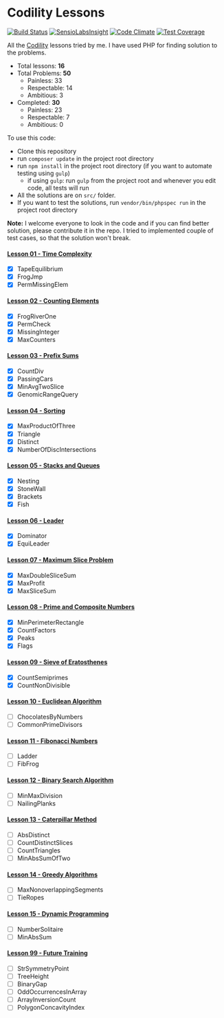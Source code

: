 # Codility Lessons

[![Build Status](https://travis-ci.org/samiulhoque/codility-lessons.svg?branch=master)](https://travis-ci.org/samiulhoque/codility-lessons)
[![SensioLabsInsight](https://insight.sensiolabs.com/projects/65f45405-d802-47ae-a7c2-7ba39008359d/mini.png)](https://insight.sensiolabs.com/projects/65f45405-d802-47ae-a7c2-7ba39008359d)
[![Code Climate](https://codeclimate.com/github/samiulhoque/codility-lessons/badges/gpa.svg)](https://codeclimate.com/github/samiulhoque/codility-lessons)
[![Test Coverage](https://codeclimate.com/github/samiulhoque/codility-lessons/badges/coverage.svg)](https://codeclimate.com/github/samiulhoque/codility-lessons/coverage)

All the [Codility](https://codility.com/programmers/lessons) lessons tried by me. I have used PHP for finding solution to the problems.

- Total lessons: **16**
- Total Problems: **50**
    - Painless: 33
    - Respectable: 14
    - Ambitious: 3
- Completed: **30**
    - Painless: 23
    - Respectable: 7
    - Ambitious: 0

To use this code:
- Clone this repository
- run `composer update` in the project root directory
- run `npm install` in the project root directory (if you want to automate testing using `gulp`)
  - if using `gulp`: run `gulp` from the project root and whenever you edit code, all tests will run
- All the solutions are on `src/` folder.
- If you want to test the solutions, run `vendor/bin/phpspec run` in the project root directory

**Note:** I welcome everyone to look in the code and if you can find better solution,
please contribute it in the repo. I tried to implemented couple of test cases, so that
the solution won't break.

#### [Lesson 01 - Time Complexity](https://github.com/samiulhoque/codility-lessons/blob/master/src/Lesson01/)
- [x] TapeEquilibrium
- [x] FrogJmp
- [x] PermMissingElem

#### [Lesson 02 - Counting Elements](https://github.com/samiulhoque/codility-lessons/blob/master/src/Lesson02/)
- [x] FrogRiverOne
- [x] PermCheck
- [x] MissingInteger
- [x] MaxCounters

#### [Lesson 03 - Prefix Sums](https://github.com/samiulhoque/codility-lessons/blob/master/src/Lesson03/)
- [x] CountDiv
- [x] PassingCars
- [x] MinAvgTwoSlice
- [x] GenomicRangeQuery

#### [Lesson 04 - Sorting](https://github.com/samiulhoque/codility-lessons/blob/master/src/Lesson04/)
- [x] MaxProductOfThree
- [x] Triangle
- [x] Distinct
- [x] NumberOfDiscIntersections

#### [Lesson 05 - Stacks and Queues](https://github.com/samiulhoque/codility-lessons/blob/master/src/Lesson05/)
- [x] Nesting
- [x] StoneWall
- [x] Brackets
- [x] Fish

#### [Lesson 06 - Leader](https://github.com/samiulhoque/codility-lessons/blob/master/src/Lesson06/)
- [x] Dominator
- [x] EquiLeader

#### [Lesson 07 - Maximum Slice Problem](https://github.com/samiulhoque/codility-lessons/blob/master/src/Lesson07/)
- [x] MaxDoubleSliceSum
- [x] MaxProfit
- [x] MaxSliceSum

#### [Lesson 08 - Prime and Composite Numbers](https://github.com/samiulhoque/codility-lessons/blob/master/src/Lesson08/)
- [x] MinPerimeterRectangle
- [x] CountFactors
- [x] Peaks
- [x] Flags

#### [Lesson 09 - Sieve of Eratosthenes](https://github.com/samiulhoque/codility-lessons/blob/master/src/Lesson09/)
- [x] CountSemiprimes
- [x] CountNonDivisible

#### [Lesson 10 - Euclidean Algorithm](https://github.com/samiulhoque/codility-lessons/blob/master/src/Lesson10/)
- [ ] ChocolatesByNumbers
- [ ] CommonPrimeDivisors

#### [Lesson 11 - Fibonacci Numbers](https://github.com/samiulhoque/codility-lessons/blob/master/src/Lesson11/)
- [ ] Ladder
- [ ] FibFrog

#### [Lesson 12 - Binary Search Algorithm](https://github.com/samiulhoque/codility-lessons/blob/master/src/Lesson12/)
- [ ] MinMaxDivision
- [ ] NailingPlanks

#### [Lesson 13 - Caterpillar Method](https://github.com/samiulhoque/codility-lessons/blob/master/src/Lesson13/)
- [ ] AbsDistinct
- [ ] CountDistinctSlices
- [ ] CountTriangles
- [ ] MinAbsSumOfTwo

#### [Lesson 14 - Greedy Algorithms](https://github.com/samiulhoque/codility-lessons/blob/master/src/Lesson14/)
- [ ] MaxNonoverlappingSegments
- [ ] TieRopes

#### [Lesson 15 - Dynamic Programming](https://github.com/samiulhoque/codility-lessons/blob/master/src/Lesson15/)
- [ ] NumberSolitaire
- [ ] MinAbsSum

#### [Lesson 99 - Future Training](https://github.com/samiulhoque/codility-lessons/blob/master/src/Lesson99/)
- [ ] StrSymmetryPoint
- [ ] TreeHeight
- [ ] BinaryGap
- [ ] OddOccurrencesInArray
- [ ] ArrayInversionCount
- [ ] PolygonConcavityIndex
